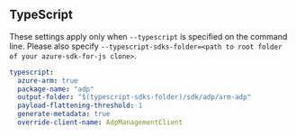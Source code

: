 ## TypeScript

These settings apply only when `--typescript`  is  specified on the command line.
Please also specify `--typescript-sdks-folder=<path to root folder of your azure-sdk-for-js clone>`.

```yaml $(typescript)
typescript:
  azure-arm: true
  package-name: "adp"
  output-folder: "$(typescript-sdks-folder)/sdk/adp/arm-adp"
  payload-flattening-threshold: 1
  generate-metadata: true
  override-client-name: AdpManagementClient
```
